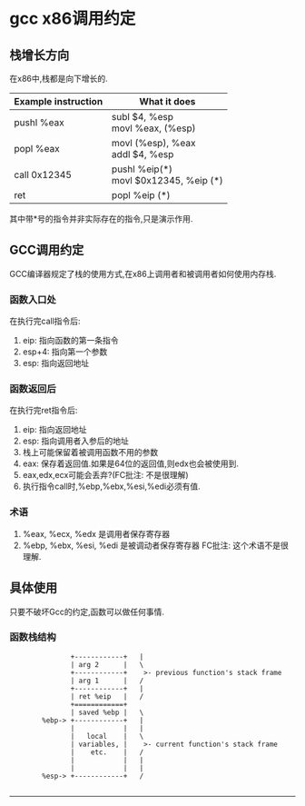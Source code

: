 # gcc x86调用约定

## 栈增长方向
在x86中,栈都是向下增长的.

| Example instruction | What it does |
| --- | --- |
| pushl %eax | 	subl $4, %esp <br> movl %eax, (%esp) | 
| popl %eax | movl (%esp), %eax <br> addl $4, %esp | 
| call 0x12345 | pushl %eip(\*) <br> movl $0x12345, %eip (\*) | 
| ret | popl %eip (\*) |

其中带*号的指令并非实际存在的指令,只是演示作用.

## GCC调用约定
GCC编译器规定了栈的使用方式,在x86上调用者和被调用者如何使用内存栈.

### 函数入口处
在执行完call指令后:
1. eip: 指向函数的第一条指令
2. esp+4: 指向第一个参数
3. esp: 指向返回地址

### 函数返回后
在执行完ret指令后:
1. eip: 指向返回地址
2. esp: 指向调用者入参后的地址
3. 栈上可能保留着被调用函数不用的参数
4. eax: 保存着返回值.如果是64位的返回值,则edx也会被使用到.
5. eax,edx,ecx可能会丢弃?(FC批注: 不是很理解)
6. 执行指令call时,%ebp,%ebx,%esi,%edi必须有值.

### 术语
1. %eax, %ecx, %edx 是调用者保存寄存器
2. %ebp, %ebx, %esi, %edi 是被调动者保存寄存器
FC批注: 这个术语不是很理解.

## 具体使用
只要不破坏Gcc的约定,函数可以做任何事情.

### 函数栈结构
```
		       +------------+   |
		       | arg 2      |   \
		       +------------+    >- previous function's stack frame
		       | arg 1      |   /
		       +------------+   |
		       | ret %eip   |   /
		       +============+   
		       | saved %ebp |   \
		%ebp-> +------------+   |
		       |            |   |
		       |   local    |   \
		       | variables, |    >- current function's stack frame
		       |    etc.    |   /
		       |            |   |
		       |            |   |
		%esp-> +------------+   /
		
```
















----